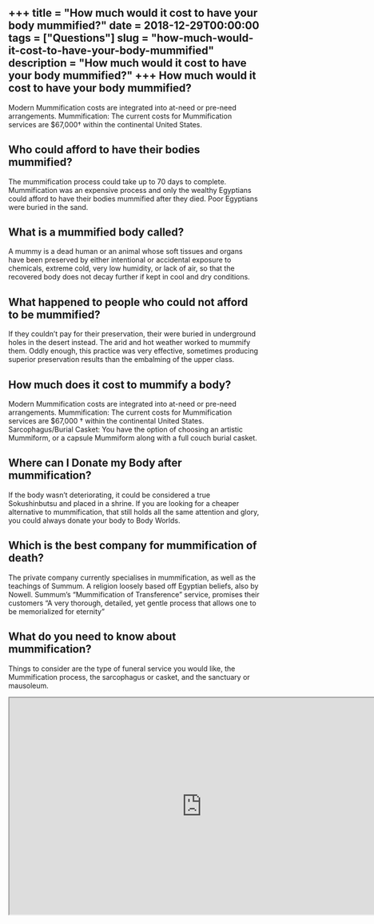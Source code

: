 +++
title = "How much would it cost to have your body mummified?"
date = 2018-12-29T00:00:00
tags = ["Questions"]
slug = "how-much-would-it-cost-to-have-your-body-mummified"
description = "How much would it cost to have your body mummified?"
+++
How much would it cost to have your body mummified?
---------------------------------------------------

Modern Mummification costs are integrated into at-need or pre-need arrangements. Mummification: The current costs for Mummification services are $67,000† within the continental United States.

Who could afford to have their bodies mummified?
------------------------------------------------

The mummification process could take up to 70 days to complete. Mummification was an expensive process and only the wealthy Egyptians could afford to have their bodies mummified after they died. Poor Egyptians were buried in the sand.

What is a mummified body called?
--------------------------------

A mummy is a dead human or an animal whose soft tissues and organs have been preserved by either intentional or accidental exposure to chemicals, extreme cold, very low humidity, or lack of air, so that the recovered body does not decay further if kept in cool and dry conditions.

What happened to people who could not afford to be mummified?
-------------------------------------------------------------

If they couldn’t pay for their preservation, their were buried in underground holes in the desert instead. The arid and hot weather worked to mummify them. Oddly enough, this practice was very effective, sometimes producing superior preservation results than the embalming of the upper class.

How much does it cost to mummify a body?
----------------------------------------

Modern Mummification costs are integrated into at-need or pre-need arrangements. Mummification: The current costs for Mummification services are $67,000 † within the continental United States. Sarcophagus/Burial Casket: You have the option of choosing an artistic Mummiform, or a capsule Mummiform along with a full couch burial casket.

Where can I Donate my Body after mummification?
-----------------------------------------------

If the body wasn’t deteriorating, it could be considered a true Sokushinbutsu and placed in a shrine. If you are looking for a cheaper alternative to mummification, that still holds all the same attention and glory, you could always donate your body to Body Worlds.

Which is the best company for mummification of death?
-----------------------------------------------------

The private company currently specialises in mummification, as well as the teachings of Summum. A religion loosely based off Egyptian beliefs, also by Nowell. Summum’s “Mummification of Transference” service, promises their customers “A very thorough, detailed, yet gentle process that allows one to be memorialized for eternity”

What do you need to know about mummification?
---------------------------------------------

Things to consider are the type of funeral service you would like, the Mummification process, the sarcophagus or casket, and the sanctuary or mausoleum.

<iframe allow="accelerometer; autoplay; clipboard-write; encrypted-media; gyroscope; picture-in-picture" allowfullscreen="" class="__youtube_prefs__  epyt-is-override  no-lazyload" data-no-lazy="1" data-origheight="433" data-origwidth="770" data-skipgform_ajax_framebjll="" height="433" id="_ytid_65322" loading="lazy" src="https://www.youtube.com/embed/-KfgJ2e2qL0?enablejsapi=1&autoplay=0&cc_load_policy=0&cc_lang_pref=&iv_load_policy=1&loop=0&modestbranding=0&rel=1&fs=1&playsinline=0&autohide=2&theme=dark&color=red&controls=1&" title="YouTube player" width="770"></iframe>